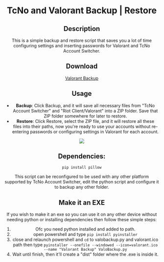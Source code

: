<div align="center">

# TcNo and Valorant Backup | Restore

## Description
This is a simple backup and restore script that saves you a lot of time configuring settings and inserting passwords for Valorant and TcNo Account Switcher.

## Download
[Valorant Backup](https://github.com/iMAboud/TcNo-Valorant-Backup/releases/download/v.0.1/Valorant.Backup.exe)
## Usage
- **Backup**: Click Backup, and it will save all necessary files from "TcNo Account Switcher" and "Riot Client/Valorant" into a ZIP folder. Save that ZIP folder somewhere for later to restore.
- **Restore**: Click Restore, select the ZIP file, and it will restore all these files into their paths, now you're ready to use your accounts without re-entering passwords or configuring settings in Valorant for each account.

![](https://i.imgur.com/BJQAFF5.png)


## Dependencies:
``
pip install pillow
``

This script can be reconfigured to be used with any other platform supported by TcNo Account Switcher, edit the python script and configure it to backup any other folder.

## Make it an EXE
If you wish to make it an exe so you can use it on any other device without needing python or installing dependencies then follow these simple steps:

1. Ofc you need python installed and added to path.
2. open powershell and type `pip install pyinstaller`
3. close and relaunch powershell and `cd` to valobackup.py and valorant.ico path then type `pyinstaller --onefile --windowed --icon=valorant.ico --name "Valorant Backup" ValoBackup.py`
4. Wait until finish, then it'll create a "dist" folder where the .exe is inside it. 



</div>
